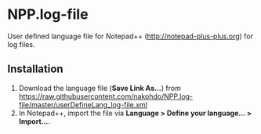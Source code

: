 # NPP.log-file
User defined language file for Notepad++ (http://notepad-plus-plus.org) for log files.


## Installation
1. Download the language file (__Save Link As...__) from https://raw.githubusercontent.com/nakohdo/NPP.log-file/master/userDefineLang_log-file.xml 
2. In Notepad++, import the file via __Language > Define your language... > Import...__.

